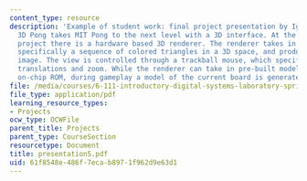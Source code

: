 ```yaml
---
content_type: resource
description: 'Example of student work: final project presentation by Igor Ginsburg.
  3D Pong takes MIT Pong to the next level with a 3D interface. At the heart of the
  project there is a hardware based 3D renderer. The renderer takes in a 3D model,
  specifically a sequence of colored triangles in a 3D space, and produces a 2D SVGA
  image. The view is controlled through a trackball mouse, which specifies rotations,
  translations and zoom. While the renderer can take in pre-built models stored in
  on-chip ROM, during gameplay a model of the current board is generated dynamically.'
file: /media/courses/6-111-introductory-digital-systems-laboratory-spring-2006/61f8548e486f7ecab8971f962d9e63d1_presentation5.pdf
file_type: application/pdf
learning_resource_types:
- Projects
ocw_type: OCWFile
parent_title: Projects
parent_type: CourseSection
resourcetype: Document
title: presentation5.pdf
uid: 61f8548e-486f-7eca-b897-1f962d9e63d1
---
```


